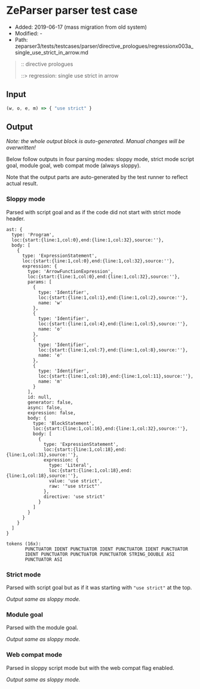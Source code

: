 # ZeParser parser test case

- Added: 2019-06-17 (mass migration from old system)
- Modified: -
- Path: zeparser3/tests/testcases/parser/directive_prologues/regressionx003a_single_use_strict_in_arrow.md

> :: directive prologues
>
> ::> regression: single use strict in arrow

## Input

`````js
(w, o, e, m) => { "use strict" }
`````

## Output

_Note: the whole output block is auto-generated. Manual changes will be overwritten!_

Below follow outputs in four parsing modes: sloppy mode, strict mode script goal, module goal, web compat mode (always sloppy).

Note that the output parts are auto-generated by the test runner to reflect actual result.

### Sloppy mode

Parsed with script goal and as if the code did not start with strict mode header.

`````
ast: {
  type: 'Program',
  loc:{start:{line:1,col:0},end:{line:1,col:32},source:''},
  body: [
    {
      type: 'ExpressionStatement',
      loc:{start:{line:1,col:0},end:{line:1,col:32},source:''},
      expression: {
        type: 'ArrowFunctionExpression',
        loc:{start:{line:1,col:0},end:{line:1,col:32},source:''},
        params: [
          {
            type: 'Identifier',
            loc:{start:{line:1,col:1},end:{line:1,col:2},source:''},
            name: 'w'
          },
          {
            type: 'Identifier',
            loc:{start:{line:1,col:4},end:{line:1,col:5},source:''},
            name: 'o'
          },
          {
            type: 'Identifier',
            loc:{start:{line:1,col:7},end:{line:1,col:8},source:''},
            name: 'e'
          },
          {
            type: 'Identifier',
            loc:{start:{line:1,col:10},end:{line:1,col:11},source:''},
            name: 'm'
          }
        ],
        id: null,
        generator: false,
        async: false,
        expression: false,
        body: {
          type: 'BlockStatement',
          loc:{start:{line:1,col:16},end:{line:1,col:32},source:''},
          body: [
            {
              type: 'ExpressionStatement',
              loc:{start:{line:1,col:18},end:{line:1,col:31},source:''},
              expression: {
                type: 'Literal',
                loc:{start:{line:1,col:18},end:{line:1,col:18},source:''},
                value: 'use strict',
                raw: '"use strict"'
              },
              directive: 'use strict'
            }
          ]
        }
      }
    }
  ]
}

tokens (16x):
       PUNCTUATOR IDENT PUNCTUATOR IDENT PUNCTUATOR IDENT PUNCTUATOR
       IDENT PUNCTUATOR PUNCTUATOR PUNCTUATOR STRING_DOUBLE ASI
       PUNCTUATOR ASI
`````

### Strict mode

Parsed with script goal but as if it was starting with `"use strict"` at the top.

_Output same as sloppy mode._

### Module goal

Parsed with the module goal.

_Output same as sloppy mode._

### Web compat mode

Parsed in sloppy script mode but with the web compat flag enabled.

_Output same as sloppy mode._
